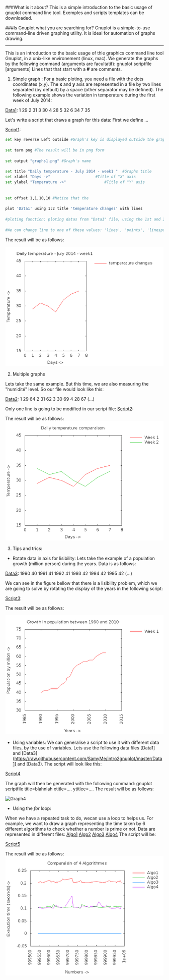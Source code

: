 ###What is it about?
This is a simple introduction to the basic usage of gnuplot command line tool.
Exemples and scripts templates can be downloaded.

###Is Gnuplot what you are searching for?
Gnuplot is a simple-to-use command-line driven graphing utility.
It is ideal for automation of graphs drawing.

----------------------------------

This is an introduction to the basic usage of thle graphics command line tool Gnuplot, in a unix-like environement (linux, mac).
We generate the graphs by the following command (arguments are facultatif):
gnuplot scriptfile [arguments]
Lines that that start with a **#** are comments.

1. Simple graph :
For a basic ploting, you need a file with the dots coordinates (x,y).
The **x** and **y** axis are represented in a file by two lines separated (by default) by a space (other separator may be defined). 
The following example shows the variation in temperature during the first week of July 2014:

[Data1](https://raw.githubusercontent.com/SamyMe/intro2gnuplot/master/Data1):
1 29
2 31
3 30
4 28
5 32
6 34
7 35

Let's write a script that draws a graph for this data:
First we define ...

[Script1](https://raw.githubusercontent.com/SamyMe/intro2gnuplot/master/Script1):


``` sh
set key reverse Left outside #Graph's key is displayed outside the graph. Aligned : left

set term png #The result will be in png form

set output "graphs1.png" #Graph's name

set title "Daily temperature - July 2014 - week1 "	#Graphs title
set xlabel "Days ->" 					#Title of "X" axis
set ylabel "Temperature ->" 				#Title of "Y" axis


set offset 1,1,10,10 #Notice that the 

plot 'Data1' using 1:2 title 'temperature changes' with lines 

#ploting function: ploting datas from "Data1" file, using the 1st and 2nd row. Naming the graph "temperature changes", using straight lines.

#We can change line to one of these values: 'lines', 'points', 'linespoints', 'dots', 'impulses', 'yerrorbars', 'xerrorbars', 'xyerrorbars', 'steps', 'fs'
```

The result will be as follows:

![Graph1](https://raw.githubusercontent.com/SamyMe/intro2gnuplot/master/Graph1.png)

2. Multiple graphs

Lets take the same example. But this time, we are also measuring the "humidité" level.
So our file would look like this:

[Data2](https://raw.githubusercontent.com/SamyMe/intro2gnuplot/master/Data2):
1 29 64
2 31 62
3 30 69
4 28 67
(...)

Only one line is going to be modified in our script file:
[Script2](https://raw.githubusercontent.com/SamyMe/intro2gnuplot/master/Script2):

The result will be as follows:
![Graph2](https://raw.githubusercontent.com/SamyMe/intro2gnuplot/master/Graph2.png)

3. Tips and trics:

- Rotate data in axis for lisibility:
Lets take the example of a population growth (million person) during the years. Data is as follows:

[Data3](https://raw.githubusercontent.com/SamyMe/intro2gnuplot/master/Data3):
1990 40
1991 41
1992 41
1993 42 
1994 42
1995 42
(...)


We can see in the figure bellow that there is a lisibility problem, which we are going to solve by rotating the display of the years in the following script:

[Script3](https://raw.githubusercontent.com/SamyMe/intro2gnuplot/master/Script3):

The result will be as follows:

![Graph3](https://raw.githubusercontent.com/SamyMe/intro2gnuplot/master/Graph3.png)

- Using variables:
We can generalise a script to use it with different data files, by the use of variables.
Lets use the following data files [Data1] and [Data3](https://raw.githubusercontent.com/SamyMe/intro2gnuplot/master/Data1] and [Data3).
The script will look like this:

[Script4](https://raw.githubusercontent.com/SamyMe/intro2gnuplot/master/Script4)

The graph will then be generated with the following command:
gnuplot scriptfile title=blahnlah xtitle=.... ytitlee=....
The result will be as follows:

![Graph4](https://raw.githubusercontent.com/SamyMe/intro2gnuplot/master/Graph4.png)


- Using the *for* loop:

When we have a repeated task to do, wecan use a loop to helps us.
For example, we want to draw a graph representing the time taken by 6 different algorithms to check whether a number is prime or not.
Data are represented in different files: [Algo1](https://raw.githubusercontent.com/SamyMe/intro2gnuplot/master/Algo1) [Algo2](https://raw.githubusercontent.com/SamyMe/intro2gnuplot/master/Algo2) [Algo3](https://raw.githubusercontent.com/SamyMe/intro2gnuplot/master/Algo3) [Algo4](https://raw.githubusercontent.com/SamyMe/intro2gnuplot/master/Algo1]) 
The script will be:

[Script5](https://raw.githubusercontent.com/SamyMe/intro2gnuplot/master/Script5)


The result will be as follows:
![Graph5](https://raw.githubusercontent.com/SamyMe/intro2gnuplot/master/Graph5.png)















